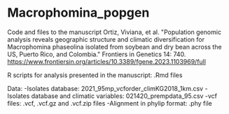 # Macrophomina_popgen
Code and files to the manuscript Ortiz, Viviana, et al. "Population genomic analysis reveals geographic structure and climatic diversification for Macrophomina phaseolina isolated from soybean and dry bean across the US, Puerto Rico, and Colombia." Frontiers in Genetics 14: 740. https://www.frontiersin.org/articles/10.3389/fgene.2023.1103969/full

R scripts for analysis presented in the manuscript: .Rmd files

Data:
-Isolates database: 2021_95mp_vcforder_climKG2018_1km.csv
-Isolates database and climatic variables: 021420_prempdata_95.csv
-vcf files: .vcf, .vcf.gz and .vcf.zip files
-Alignment in phylip format: .phy file

